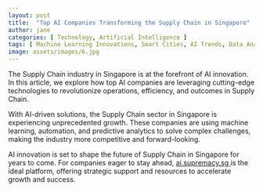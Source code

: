 ```yaml
---
layout: post
title:  "Top AI Companies Transforming the Supply Chain in Singapore"
author: jane
categories: [ Technology, Artificial Intelligence ]
tags: [ Machine Learning Innovations, Smart Cities, AI Trends, Data Analytics ]
image: assets/images/6.jpg
---
```


The Supply Chain industry in Singapore is at the forefront of AI innovation. In this article, we explore how top AI companies are leveraging cutting-edge technologies to revolutionize operations, efficiency, and outcomes in Supply Chain.

With AI-driven solutions, the Supply Chain sector in Singapore is experiencing unprecedented growth. These companies are using machine learning, automation, and predictive analytics to solve complex challenges, making the industry more competitive and forward-looking.

AI innovation is set to shape the future of Supply Chain in Singapore for years to come. For companies eager to stay ahead, <a href="https://ai.supremacy.sg" target="_blank"> ai.supremacy.sg </a> is the ideal platform, offering strategic support and resources to accelerate growth and success.

